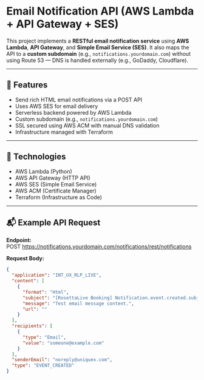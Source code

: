 # Email Notification API (AWS Lambda + API Gateway + SES)

This project implements a **RESTful email notification service** using **AWS Lambda**, **API Gateway**, and **Simple Email Service (SES)**. It also maps the API to a **custom subdomain** (e.g., `notifications.yourdomain.com`) without using Route 53 — DNS is handled externally (e.g., GoDaddy, Cloudflare).

---

## 🔧 Features

- Send rich HTML email notifications via a POST API
- Uses AWS SES for email delivery
- Serverless backend powered by AWS Lambda
- Custom subdomain (e.g., `notifications.yourdomain.com`)
- SSL secured using AWS ACM with manual DNS validation
- Infrastructure managed with Terraform

---

## 🚀 Technologies

- AWS Lambda (Python)
- AWS API Gateway (HTTP API)
- AWS SES (Simple Email Service)
- AWS ACM (Certificate Manager)
- Terraform (Infrastructure as Code)

---

## 📬 Example API Request

**Endpoint:**  
POST https://notifications.yourdomain.com/notifications/rest/notifications


**Request Body:**
```json
{
  "application": "INT_UX_RLP_LIVE",
  "content": [
    {
      "format": "Html",
      "subject": "[RosettaLive Booking] Notification.event.created.subject",
      "message": "Test email message content.",
      "url": ""
    }
  ],
  "recipients": [
    {
      "type": "Email",
      "value": "someone@example.com"
    }
  ],
  "senderEmail": "noreply@uniquex.com",
  "type": "EVENT_CREATED"
}
